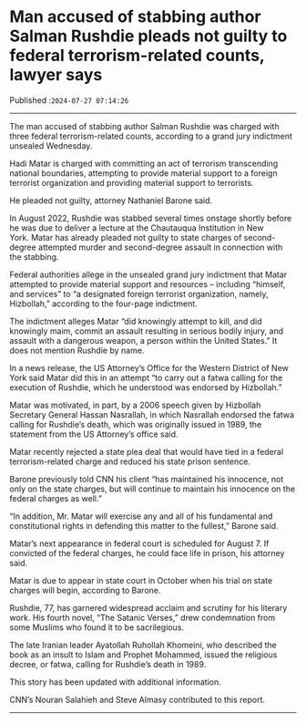# Man accused of stabbing author Salman Rushdie pleads not guilty to federal terrorism-related counts, lawyer says

Published :`2024-07-27 07:14:26`

---

The man accused of stabbing author Salman Rushdie was charged with three federal terrorism-related counts, according to a grand jury indictment unsealed Wednesday.

Hadi Matar is charged with committing an act of terrorism transcending national boundaries, attempting to provide material support to a foreign terrorist organization and providing material support to terrorists.

He pleaded not guilty, attorney Nathaniel Barone said.

In August 2022, Rushdie was stabbed several times onstage shortly before he was due to deliver a lecture at the Chautauqua Institution in New York. Matar has already pleaded not guilty to state charges of second-degree attempted murder and second-degree assault in connection with the stabbing.

Federal authorities allege in the unsealed grand jury indictment that Matar attempted to provide material support and resources – including “himself, and services” to “a designated foreign terrorist organization, namely, Hizbollah,” according to the four-page indictment.

The indictment alleges Matar “did knowingly attempt to kill, and did knowingly maim, commit an assault resulting in serious bodily injury, and assault with a dangerous weapon, a person within the United States.” It does not mention Rushdie by name.

In a news release, the US Attorney’s Office for the Western District of New York said Matar did this in an attempt “to carry out a fatwa calling for the execution of Rushdie, which he understood was endorsed by Hizbollah.”

Matar was motivated, in part, by a 2006 speech given by Hizbollah Secretary General Hassan Nasrallah, in which Nasrallah endorsed the fatwa calling for Rushdie’s death, which was originally issued in 1989, the statement from the US Attorney’s office said.

Matar recently rejected a state plea deal that would have tied in a federal terrorism-related charge and reduced his state prison sentence.

Barone previously told CNN his client “has maintained his innocence, not only on the state charges, but will continue to maintain his innocence on the federal charges as well.”

“In addition, Mr. Matar will exercise any and all of his fundamental and constitutional rights in defending this matter to the fullest,” Barone said.

Matar’s next appearance in federal court is scheduled for August 7. If convicted of the federal charges, he could face life in prison, his attorney said.

Matar is due to appear in state court in October when his trial on state charges will begin, according to Barone.

Rushdie, 77, has garnered widespread acclaim and scrutiny for his literary work. His fourth novel, “The Satanic Verses,” drew condemnation from some Muslims who found it to be sacrilegious.

The late Iranian leader Ayatollah Ruhollah Khomeini, who described the book as an insult to Islam and Prophet Mohammed, issued the religious decree, or fatwa, calling for Rushdie’s death in 1989.

This story has been updated with additional information.

CNN’s Nouran Salahieh and Steve Almasy contributed to this report.

---


